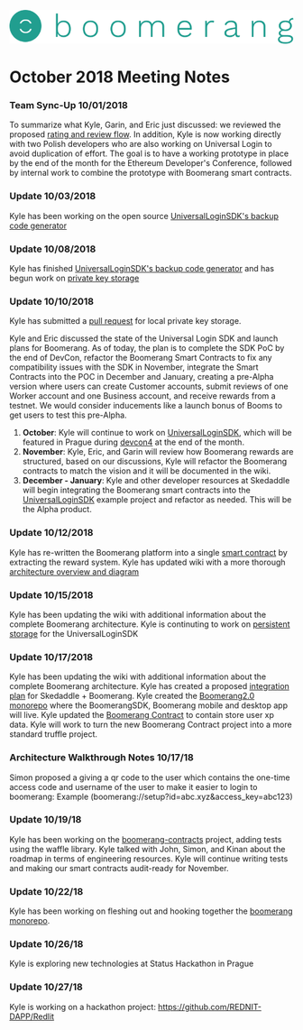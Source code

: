 ![alt text](https://github.com/BoomerangProject/boomerang-wiki/blob/master/images/logo.png "Boomerang Logo")
# October 2018 Meeting Notes

### Team Sync-Up 10/01/2018
To summarize what Kyle, Garin, and Eric just discussed: we reviewed the proposed [rating and review flow](https://www.lucidchart.com/invitations/accept/1ba58674-ea34-4e06-a0da-9d424039df6a). In addition, Kyle is now working directly with two Polish developers who are also working on Universal Login to avoid duplication of effort. The goal is to have a working prototype in place by the end of the month for the Ethereum Developer's Conference, followed by internal work to combine the prototype with Boomerang smart contracts.

### Update 10/03/2018
Kyle has been working on the open source [UniversalLoginSDK's backup code generator](https://github.com/EthWorks/UniversalLoginSDK/pull/81)

### Update 10/08/2018
Kyle has finished [UniversalLoginSDK's backup code generator](https://github.com/EthWorks/UniversalLoginSDK/commit/66f35765eed07ca874442322de30ebdefdc8ba33) and has begun work on [private key storage](https://github.com/EthWorks/UniversalLoginSDK/issues/93)


### Update 10/10/2018
Kyle has submitted a [pull request](https://github.com/EthWorks/UniversalLoginSDK/pull/103) for local private key storage.

Kyle and Eric discussed the state of the Universal Login SDK and launch plans for Boomerang. As of today, the plan is to complete the SDK PoC by the end of DevCon, refactor the Boomerang Smart Contracts to fix any compatibility issues with the SDK in November, integrate the Smart Contracts into the POC in December and January, creating a pre-Alpha version where users can create Customer accounts, submit reviews of one Worker account and one Business account, and receive rewards from a testnet. We would consider inducements like a launch bonus of Booms to get users to test this pre-Alpha. 
1. **October**:
Kyle will continue to work on [UniversalLoginSDK](https://github.com/EthWorks/UniversalLoginSDK), which will be featured in Prague during [devcon4](https://devcon4.ethereum.org/) at the end of the month.
2. **November**:
Kyle, Eric, and Garin will review how Boomerang rewards are structured, based on our discussions, Kyle will refactor the Boomerang contracts to match the vision and it will be documented in the wiki.
3. **December - January**:
Kyle and other developer resources at Skedaddle will begin integrating the Boomerang smart contracts into the [UniversalLoginSDK](https://github.com/EthWorks/UniversalLoginSDK) example project and refactor as needed. This will be the Alpha product.

### Update 10/12/2018
Kyle has re-written the Boomerang platform into a single [smart contract](https://github.com/BoomerangProject/boomerang-contracts/blob/master/Boomerang.sol) by extracting the reward system.
Kyle has updated wiki with a more thorough [architecture overview and diagram](https://github.com/BoomerangProject/boomerang-wiki/blob/master/architecture/Overview.md)

### Update 10/15/2018
Kyle has been updating the wiki with additional information about the complete Boomerang architecture. Kyle is continuting to work on [persistent storage](https://github.com/EthWorks/UniversalLoginSDK/pull/103) for the UniversalLoginSDK

### Update 10/17/2018
Kyle has been updating the wiki with additional information about the complete Boomerang architecture. Kyle has created a proposed [integration plan](https://github.com/BoomerangProject/boomerang-wiki/blob/master/architecture/SkedaddleOnboarding.md) for Skedaddle + Boomerang. Kyle created the [Boomerang2.0 monorepo](https://github.com/BoomerangProject/boomerang2.0) where the BoomerangSDK, Boomerang mobile and desktop app will live. Kyle updated the [Boomerang Contract](https://github.com/BoomerangProject/boomerang-contracts/blob/master/contracts/Boomerang.sol) to contain store user xp data. Kyle will work to turn the new Boomerang Contract project into a more standard truffle project.

### Architecture Walkthrough Notes 10/17/18
Simon proposed a giving a qr code to the user which contains the one-time access code and username of the user to make it easier to login to boomerang: Example (boomerang://setup?id=abc.xyz&access_key=abc123)

### Update 10/19/18
Kyle has been working on the [boomerang-contracts](https://github.com/BoomerangProject/boomerang/tree/master/boomerang-contracts) project, adding tests using the waffle library. Kyle talked with John, Simon, and Kinan about the roadmap in terms of engineering resources. Kyle will continue writing tests and making our smart contracts audit-ready for November.

### Update 10/22/18
Kyle has been working on fleshing out and hooking together the [boomerang monorepo](https://github.com/BoomerangProject/boomerang).

### Update 10/26/18
Kyle is exploring new technologies at Status Hackathon in Prague

### Update 10/27/18
Kyle is working on a hackathon project: https://github.com/REDNIT-DAPP/Redlit
